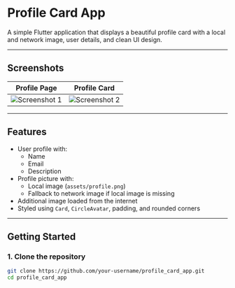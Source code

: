 # Profile Card App

A simple Flutter application that displays a beautiful profile card with a local and network image, user details, and clean UI design.

---

## Screenshots

| Profile Page | Profile Card |
|--------------|--------------|
| ![Screenshot 1](https://github.com/user-attachments/assets/d51cffb1-86d2-485d-a76b-fe0fb0110c22) | ![Screenshot 2](https://github.com/user-attachments/assets/56b2e620-3200-4b3d-842f-9b4d25748ec5) |

---

## Features

- User profile with:
  - Name
  - Email
  - Description
- Profile picture with:
  - Local image (`assets/profile.png`)
  - Fallback to network image if local image is missing
- Additional image loaded from the internet
- Styled using `Card`, `CircleAvatar`, padding, and rounded corners

---

## Getting Started

### 1. Clone the repository

```bash
git clone https://github.com/your-username/profile_card_app.git
cd profile_card_app



 
 
